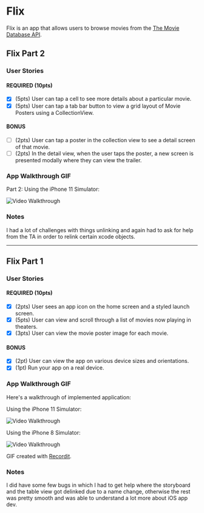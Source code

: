 # Flix

Flix is an app that allows users to browse movies from the [The Movie Database API](http://docs.themoviedb.apiary.io/#).

## Flix Part 2

### User Stories

#### REQUIRED (10pts)
- [X] (5pts) User can tap a cell to see more details about a particular movie.
- [X] (5pts) User can tap a tab bar button to view a grid layout of Movie Posters using a CollectionView.

#### BONUS
- [ ] (2pts) User can tap a poster in the collection view to see a detail screen of that movie.
- [ ] (2pts) In the detail view, when the user taps the poster, a new screen is presented modally where they can view the trailer.

### App Walkthrough GIF
Part 2: Using the iPhone 11 Simulator:

<img src='http://g.recordit.co/h3Ola7AmRW.gif' title='Video Walkthrough Flix Part 2 iPhone 11 Simulator' width='' alt='Video Walkthrough' />

### Notes
I had a lot of challenges with things unlinking and again had to ask for help from the TA in order to relink certain xcode objects. 

---

## Flix Part 1

### User Stories

#### REQUIRED (10pts)
- [X] (2pts) User sees an app icon on the home screen and a styled launch screen.
- [X] (5pts) User can view and scroll through a list of movies now playing in theaters.
- [X] (3pts) User can view the movie poster image for each movie.

#### BONUS
- [X] (2pt) User can view the app on various device sizes and orientations.
- [X] (1pt) Run your app on a real device.

### App Walkthrough GIF
Here's a walkthrough of implemented application:

Using the iPhone 11 Simulator:

<img src='http://g.recordit.co/4tbXPKoxRy.gif' title='Video Walkthrough Flix Part 1 iPhone 11 Simulator' width='' alt='Video Walkthrough' />

Using the iPhone 8 Simulator:

<img src='http://g.recordit.co/Drwxi60WL3.gif' title='Video Walkthrough Flix Part 1 iPhone 8 Simulator' width='' alt='Video Walkthrough' />

GIF created with [Recordit](http://recordit.co/).

### Notes
I did have some few bugs in which I had to get help where the storyboard and the table view got delinked due to a name change, otherwise the
rest was pretty smooth and was able to understand a lot more about iOS app dev. 
